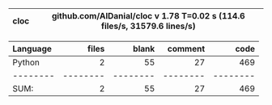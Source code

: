 cloc|github.com/AlDanial/cloc v 1.78  T=0.02 s (114.6 files/s, 31579.6 lines/s)
--- | ---

Language|files|blank|comment|code
:-------|-------:|-------:|-------:|-------:
Python|2|55|27|469
--------|--------|--------|--------|--------
SUM:|2|55|27|469
